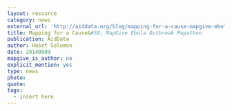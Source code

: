 ```yaml
---
layout: resource
category: news
external_url: 'http://aiddata.org/blog/mapping-for-a-cause-mapgive-ebola-outbreak-mapathon'
title: Mapping for a Cause&#58; MapGive Ebola Outbreak Mapathon
publication: AidData
author: Haset Solomon
date: 20140809
mapgive_is_author: no
explicit_mention: yes
type: news
photo:
quote:
tags:
  - insert here
---
```

